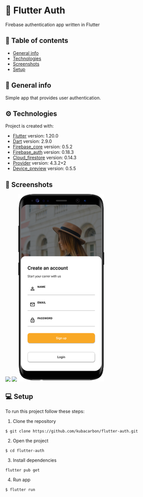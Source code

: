 # :beginner: Flutter Auth

Firebase authentication app written in Flutter

## :book: Table of contents

- [General info](#general-info)
- [Technologies](#technologies)
- [Screenshots](#screenshots)
- [Setup](#setup)

## :pencil: General info

Simple app that provides user authentication.

## :gear: Technologies

Project is created with:

- [Flutter](https://flutter.dev/) version: 1.20.0
- [Dart](https://dart.dev/) version: 2.9.0
- [Firebase_core](https://pub.dev/packages/firebase_core) version: 0.5.2
- [Firebase_auth](https://pub.dev/packages/firebase_auth) version: 0.18.3
- [Cloud_firestore](https://pub.dev/packages/cloud_firestore) version: 0.14.3
- [Provider](https://pub.dev/packages/provider) version: 4.3.2+2
- [Device_preview](https://pub.dev/packages/device_preview) version: 0.5.5

## :camera_flash: Screenshots

<img src="assets/screenshots/ss-0.png" width="270"> <img src="assets/screenshots/ss-1.png" width="270"> <img src="assets/screenshots/ss-2.png" width="270">

## :computer: Setup

To run this project follow these steps:

1. Clone the repository

```
$ git clone https://github.com/kubacarbon/flutter-auth.git
```

2. Open the project

```
$ cd flutter-auth
```

3. Install dependencies

```
flutter pub get
```

4. Run app

```
$ flutter run
```
